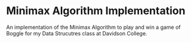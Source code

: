 # Minimax Algorithm Implementation
An implementation of the Minimax Algorithm to play and win a game of Boggle for my Data Strucutres class at Davidson College.

